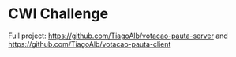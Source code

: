 # CWI Challenge

Full project: https://github.com/TiagoAlb/votacao-pauta-server and https://github.com/TiagoAlb/votacao-pauta-client
